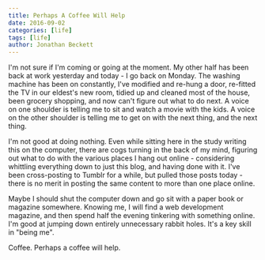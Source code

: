 ```yaml
---
title: Perhaps A Coffee Will Help 
date: 2016-09-02
categories: [life]
tags: [life]
author: Jonathan Beckett
---
```


I'm not sure if I'm coming or going at the moment. My other half has been back at work yesterday and today - I go back on Monday. The washing machine has been on constantly, I've modified and re-hung a door, re-fitted the TV in our eldest's new room, tidied up and cleaned most of the house, been grocery shopping, and now can't figure out what to do next. A voice on one shoulder is telling me to sit and watch a movie with the kids. A voice on the other shoulder is telling me to get on with the next thing, and the next thing.

I'm not good at doing nothing. Even while sitting here in the study writing this on the computer, there are cogs turning in the back of my mind, figuring out what to do with the various places I hang out online - considering whittling everything down to just this blog, and having done with it. I've been cross-posting to Tumblr for a while, but pulled those posts today - there is no merit in posting the same content to more than one place online.

Maybe I should shut the computer down and go sit with a paper book or magazine somewhere. Knowing me, I will find a web development magazine, and then spend half the evening tinkering with something online. I'm good at jumping down entirely unnecessary rabbit holes. It's a key skill in "being me".

Coffee. Perhaps a coffee will help.